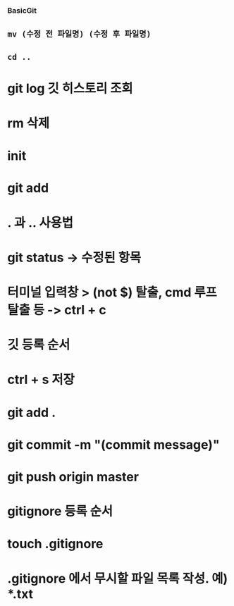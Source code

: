 ### BasicGit
## `mv (수정 전 파일명) (수정 후 파일명)`
## `cd ..` 


# git log 깃 히스토리 조회
# rm 삭제
# init
# git add 
# . 과 .. 사용법
# git status -> 수정된 항목

# 터미널 입력창 > (not $) 탈출, cmd 루프 탈출 등 -> ctrl + c

# 깃 등록 순서
# ctrl + s 저장
# git add .
# git commit -m "(commit message)"
# git push origin master

# gitignore 등록 순서
# touch .gitignore
# .gitignore 에서 무시할 파일 목록 작성. 예) *.txt
